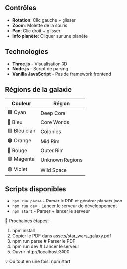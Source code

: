 
## Contrôles

- **Rotation**: Clic gauche + glisser
- **Zoom**: Molette de la souris
- **Pan**: Clic droit + glisser
- **Info planète**: Cliquer sur une planète

## Technologies

- **Three.js** - Visualisation 3D
- **Node.js** - Script de parsing
- **Vanilla JavaScript** - Pas de framework frontend

## Régions de la galaxie

| Couleur | Région |
|---------|--------|
| 🟦 Cyan | Deep Core |
| 🔵 Bleu | Core Worlds |
| 🟦 Bleu clair | Colonies |
| 🟠 Orange | Mid Rim |
| 🔴 Rouge | Outer Rim |
| 🟣 Magenta | Unknown Regions |
| 🟣 Violet | Wild Space |

## Scripts disponibles

- `npm run parse` - Parser le PDF et générer planets.json
- `npm run dev` - Lancer le serveur de développement
- `npm start` - Parser + lancer le serveur

🚀 Prochaines étapes:
  1. npm install
  2. Copier le PDF dans assets/star_wars_galaxy.pdf
  3. npm run parse     # Parser le PDF
  4. npm run dev       # Lancer le serveur
  5. Ouvrir http://localhost:3000

💡 Ou tout en une fois: npm start

